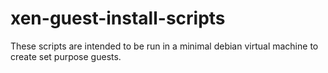 # xen-guest-install-scripts
These scripts are intended to be run in a minimal debian virtual machine to create set purpose guests.

